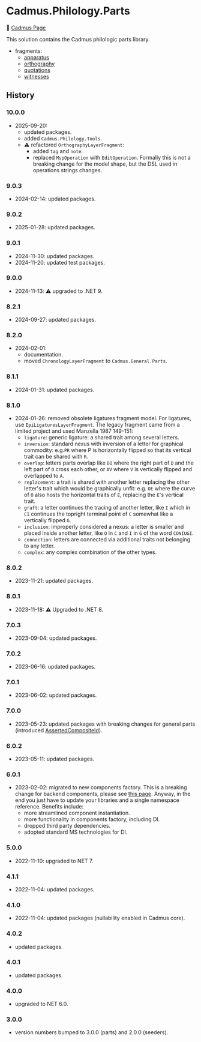 # Cadmus.Philology.Parts

👀 [Cadmus Page](https://myrmex.github.io/overview/cadmus/)

This solution contains the Cadmus philologic parts library.

- fragments:
  - [apparatus](docs/fr.apparatus.md)
  - [orthography](docs/fr.orthography.md)
  - [quotations](docs/fr.quotations.md)
  - [witnesses](docs/fr.witnesses.md)

## History

### 10.0.0

- 2025-09-20:
  - updated packages.
  - added `Cadmus.Philology.Tools`.
  - ⚠️ refactored `OrthographyLayerFragment`:
    - added `tag` and `note`.
    - replaced `MspOperation` with `EditOperation`. Formally this is not a breaking change for the model shape, but the DSL used in operations strings changes.

### 9.0.3

- 2024-02-14: updated packages.

### 9.0.2

- 2025-01-28: updated packages.

### 9.0.1

- 2024-11-30: updated packages.
- 2024-11-20: updated test packages.

### 9.0.0

- 2024-11-13: ⚠️ upgraded to .NET 9.

### 8.2.1

- 2024-09-27: updated packages.

### 8.2.0

- 2024-02-01:
  - documentation.
  - moved `ChronologyLayerFragment` to `Cadmus.General.Parts`.

### 8.1.1

- 2024-01-31: updated packages.

### 8.1.0

- 2024-01-26: removed obsolete ligatures fragment model. For ligatures, use `EpiLigaturesLayerFragment`. The legacy fragment came from a limited project and used Manzella 1987 149-151:
  - `ligature`: generic ligature: a shared trait among several letters.
  - `inversion`: standard nexus with inversion of a letter for graphical commodity: e.g.`PR` where P is horizontally flipped so that its vertical trait can be shared with `R`.
  - `overlap`: letters parts overlap like `DO` where the right part of `D` and the left part of `O` cross each other, or `AV` where `V` is vertically flipped and overlapped to `A`.
  - `replacement`: a trait is shared with another letter replacing the other letter's trait which would be graphically unfit: e.g. `OE` where the curve of `O` also hosts the horizontal traits of `E`, replacing the `E`'s vertical trait.
  - `graft`: a letter continues the tracing of another letter, like `I` which in `CI` continues the topright terminal point of `C` somewhat like a vertically flipped `G`.
  - `inclusion`: improperly considered a nexus: a letter is smaller and placed inside another letter, like `O` in `C` and `I` in `G` of the word `CONIUGI`.
  - `connection`: letters are connected via additional traits not belonging to any letter.
  - `complex`: any complex combination of the other types.

### 8.0.2

- 2023-11-21: updated packages.

### 8.0.1

- 2023-11-18: ⚠️ Upgraded to .NET 8.

### 7.0.3

- 2023-09-04: updated packages.

### 7.0.2

- 2023-06-16: updated packages.

### 7.0.1

- 2023-06-02: updated packages.

### 7.0.0

- 2023-05-23: updated packages with breaking changes for general parts (introduced [AssertedCompositeId](https://github.com/vedph/cadmus-bricks-shell/blob/master/projects/myrmidon/cadmus-refs-asserted-ids/README.md#asserted-composite-id)).

### 6.0.2

- 2023-05-11: updated packages.

### 6.0.1

- 2023-02-02: migrated to new components factory. This is a breaking change for backend components, please see [this page](https://myrmex.github.io/overview/cadmus/dev/history/#2023-02-01---backend-infrastructure-upgrade). Anyway, in the end you just have to update your libraries and a single namespace reference. Benefits include:
  - more streamlined component instantiation.
  - more functionality in components factory, including DI.
  - dropped third party dependencies.
  - adopted standard MS technologies for DI.

### 5.0.0

- 2022-11-10: upgraded to NET 7.

### 4.1.1

- 2022-11-04: updated packages.

### 4.1.0

- 2022-11-04: updated packages (nullability enabled in Cadmus core).

### 4.0.2

- updated packages.

### 4.0.1

- updated packages.

### 4.0.0

- upgraded to NET 6.0.

### 3.0.0

- version numbers bumped to 3.0.0 (parts) and 2.0.0 (seeders).
